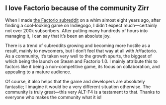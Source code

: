 ## I love Factorio because of the community <author>Zirr</author>

When I made [the Factorio subreddit](https://www.reddit.com/r/factorio) on a whim almost eight years ago, after finding a cool-looking game on Indiegogo, I didn’t expect much—certainly not over 200k subscribers. After putting many hundreds of hours into managing it, I can say that it’s been an absolute joy.

There is a trend of subreddits growing and becoming more hostile as a result, mainly to newcomers, but I don’t feel that way at all with /r/factorio. As a community, it’s taken very well to the growth spurts, the biggest of which being the launch on Steam and Factorio 1.0. I mainly attribute this to factors like it being a non-competitive game, its focus on collaboration, and appealing to a mature audience.

Of course, it also helps that the game and developers are absolutely fantastic; I imagine it would be a very different situation otherwise. The community is truly great—this very ALT-F4 is a testament to that. Thanks to everyone who makes the community what it is!
